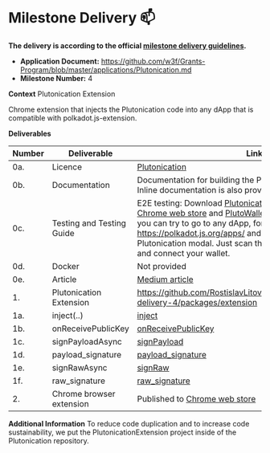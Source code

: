 # Milestone Delivery :mailbox:

**The delivery is according to the official [milestone delivery guidelines](https://github.com/w3f/Grants-Program/blob/master/docs/Support%20Docs/milestone-deliverables-guidelines.md).**  

* **Application Document:** https://github.com/w3f/Grants-Program/blob/master/applications/Plutonication.md
* **Milestone Number:** 4

**Context** Plutonication Extension

Chrome extension that injects the Plutonication code into any dApp that is compatible with polkadot.js-extension.

**Deliverables**

| Number | Deliverable | Link | Notes |
| ------------- | ------------- | ------------- |------------- |
| 0a. | Licence | [Plutonication](https://github.com/RostislavLitovkin/Plutonication/blob/Grant-delivery-4/packages/extension/LICENSE) | MIT | 
| 0b.  | Documentation | Documentation for building the Plutonication is in [Readme](https://github.com/RostislavLitovkin/Plutonication/blob/Grant-delivery-4/README.md). Inline documentation is also provided. | |
| 0c. | Testing and Testing Guide | E2E testing: Download [Plutonication Extension from the Chrome web store](https://chromewebstore.google.com/detail/plutonication-extension-p/lndgpmicmhdhbmaebmghjjhaoglnaakl) and [PlutoWallet from Google Play](https://play.google.com/store/apps/details?id=com.rostislavlitovkin.plutowallet). Then, you can try to go to any dApp, for example https://polkadot.js.org/apps/ and you should see the Plutonication modal. Just scan the QR code by your phone and connect your wallet. |  |
| 0d. | Docker | Not provided |  |
| 0e. | Article | [Medium article](https://medium.com/@rostislavlitovkin/plutonication-cross-platform-connection-for-polkadot-wallets-a237c342d616) | |
| 1. | Plutonication Extension | https://github.com/RostislavLitovkin/Plutonication/tree/Grant-delivery-4/packages/extension |  |
| 1a. | inject(..) | [inject](https://github.com/RostislavLitovkin/Plutonication/blob/4ee240477af659d83e724139f403544fdb2afb47/packages/extension/src/page.ts#L10) |  |
| 1b. | onReceivePublicKey | [onReceivePublicKey](https://github.com/RostislavLitovkin/Plutonication/blob/4ee240477af659d83e724139f403544fdb2afb47/packages/plutonication/src/PlutonicationDAppClient.ts#L46) |  |
| 1c. | signPayloadAsync | [signPayload](https://github.com/RostislavLitovkin/Plutonication/blob/4ee240477af659d83e724139f403544fdb2afb47/packages/plutonication/src/PlutonicationDAppClient.ts#L78) |  |
| 1d. | payload_signature | [payload_signature](https://github.com/RostislavLitovkin/Plutonication/blob/4ee240477af659d83e724139f403544fdb2afb47/packages/plutonication/src/PlutonicationDAppClient.ts#L83) |  |
| 1e. | signRawAsync | [signRaw](https://github.com/RostislavLitovkin/Plutonication/blob/4ee240477af659d83e724139f403544fdb2afb47/packages/plutonication/src/PlutonicationDAppClient.ts#L91) |  |
| 1f. | raw_signature | [raw_signature](https://github.com/RostislavLitovkin/Plutonication/blob/4ee240477af659d83e724139f403544fdb2afb47/packages/plutonication/src/PlutonicationDAppClient.ts#L96) |  |
| 2. | Chrome browser extension | Published to [Chrome web store](https://chromewebstore.google.com/detail/plutonication-extension-p/lndgpmicmhdhbmaebmghjjhaoglnaakl) | |


**Additional Information**
To reduce code duplication and to increase code sustainability, we put the PlutonicationExtension project inside of the Plutonication repository.
